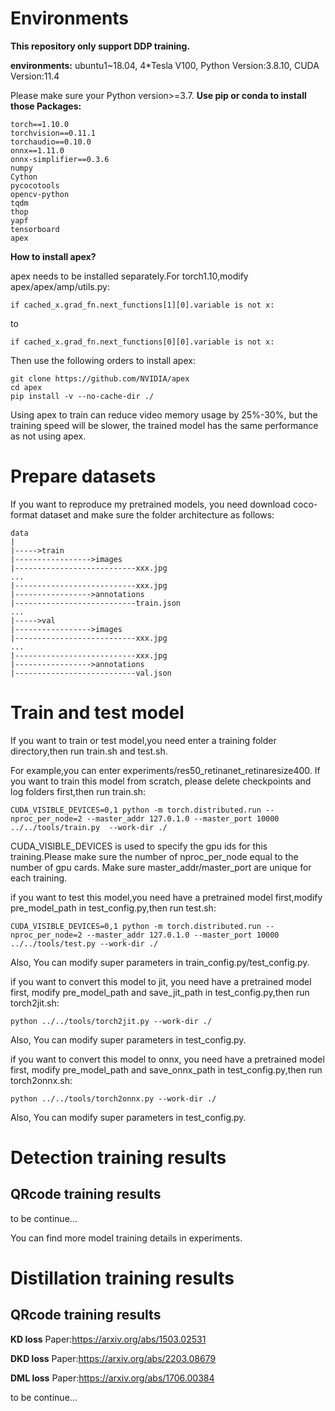 

# Environments

**This repository only support DDP training.**

**environments:**
ubuntu1~18.04, 4*Tesla V100, Python Version:3.8.10, CUDA Version:11.4

Please make sure your Python version>=3.7.
**Use pip or conda to install those Packages:**
```
torch==1.10.0
torchvision==0.11.1
torchaudio==0.10.0
onnx==1.11.0
onnx-simplifier==0.3.6
numpy
Cython
pycocotools
opencv-python
tqdm
thop
yapf
tensorboard
apex

```

**How to install apex?**

apex needs to be installed separately.For torch1.10,modify apex/apex/amp/utils.py:
```
if cached_x.grad_fn.next_functions[1][0].variable is not x:
```
to
```
if cached_x.grad_fn.next_functions[0][0].variable is not x:
```

Then use the following orders to install apex:
```
git clone https://github.com/NVIDIA/apex
cd apex
pip install -v --no-cache-dir ./
```
Using apex to train can reduce video memory usage by 25%-30%, but the training speed will be slower, the trained model has the same performance as not using apex.

# Prepare datasets

If you want to reproduce my pretrained models, you need download coco-format dataset and make sure the folder architecture as follows:
```
data
|
|----->train
|----------------->images
|---------------------------xxx.jpg
...
|---------------------------xxx.jpg
|----------------->annotations
|---------------------------train.json
...
|----->val
|----------------->images
|---------------------------xxx.jpg
...
|---------------------------xxx.jpg
|----------------->annotations
|---------------------------val.json

```

# Train and test model

If you want to train or test model,you need enter a training folder directory,then run train.sh and test.sh.

For example,you can enter experiments/res50_retinanet_retinaresize400.
If you want to train this model from scratch, please delete checkpoints and log folders first,then run train.sh:
```
CUDA_VISIBLE_DEVICES=0,1 python -m torch.distributed.run --nproc_per_node=2 --master_addr 127.0.1.0 --master_port 10000 ../../tools/train.py  --work-dir ./
```

CUDA_VISIBLE_DEVICES is used to specify the gpu ids for this training.Please make sure the number of nproc_per_node equal to the number of gpu cards.
Make sure master_addr/master_port are unique for each training.

if you want to test this model,you need have a pretrained model first,modify pre_model_path in test_config.py,then run test.sh:
```
CUDA_VISIBLE_DEVICES=0,1 python -m torch.distributed.run --nproc_per_node=2 --master_addr 127.0.1.0 --master_port 10000 ../../tools/test.py --work-dir ./
```
Also, You can modify super parameters in train_config.py/test_config.py.

if you want to convert this model to jit, you need have a pretrained model first, modify pre_model_path and save_jit_path in test_config.py,then run torch2jit.sh:
```
python ../../tools/torch2jit.py --work-dir ./
```
Also, You can modify super parameters in test_config.py.

if you want to convert this model to onnx, you need have a pretrained model first, modify pre_model_path and save_onnx_path in test_config.py,then run torch2onnx.sh:
```
python ../../tools/torch2onnx.py --work-dir ./
```
Also, You can modify super parameters in test_config.py.

# Detection training results

## QRcode training results


to be continue...

You can find more model training details in experiments.


# Distillation training results

## QRcode training results

**KD loss**
Paper:https://arxiv.org/abs/1503.02531

**DKD loss**
Paper:https://arxiv.org/abs/2203.08679

**DML loss**
Paper:https://arxiv.org/abs/1706.00384

to be continue...

